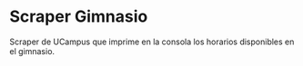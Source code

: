 # Scraper Gimnasio

Scraper de UCampus que imprime en la consola los horarios disponibles en el gimnasio.
